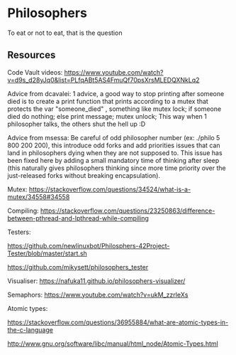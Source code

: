 # Philosophers
To eat or not to eat, that is the question

## Resources
Code Vault videos: https://www.youtube.com/watch?v=d9s_d28yJq0&list=PLfqABt5AS4FmuQf70psXrsMLEDQXNkLq2

Advice from dcavalei: 1 advice, a good way to stop printing after someone died is to create a print function that prints according to a mutex that protects  the var "someone_died" , something like mutex lock; if someone died do nothing; else print message; mutex unlock;
This way when 1 philosopher talks, the others shut the hell up :D

Advice from msessa: Be careful of odd philosopher number (ex: ./philo 5 800 200 200), this introduce odd forks and add priorities issues that can land in philosophers dying when they are not supposed to. This issue has been fixed here by adding a small mandatory time of thinking after sleep (this naturally gives philosophers thinking since more time priority over the just-released forks without breaking encapsulation).

Mutex: https://stackoverflow.com/questions/34524/what-is-a-mutex/34558#34558

Compiling: https://stackoverflow.com/questions/23250863/difference-between-pthread-and-lpthread-while-compiling

Testers:

https://github.com/newlinuxbot/Philosphers-42Project-Tester/blob/master/start.sh

https://github.com/mikysett/philosophers_tester

Visualiser: https://nafuka11.github.io/philosophers-visualizer/

Semaphors:
https://www.youtube.com/watch?v=ukM_zzrIeXs

Atomic types:

https://stackoverflow.com/questions/36955884/what-are-atomic-types-in-the-c-language

http://www.gnu.org/software/libc/manual/html_node/Atomic-Types.html
